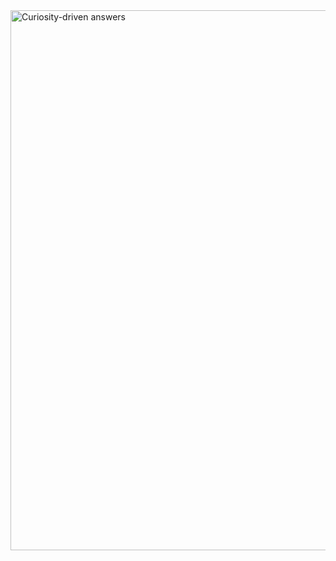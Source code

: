 ---
---

<img src="/images/index_image.png" alt="Curiosity-driven answers" style="width:90vw; display:block; margin-left:auto; margin-right:auto;">


